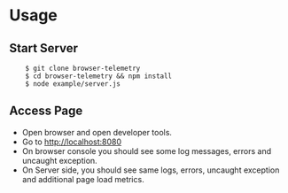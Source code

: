 # Usage

## Start Server

```shell
    $ git clone browser-telemetry
    $ cd browser-telemetry && npm install 
    $ node example/server.js
```

## Access Page

* Open browser and open developer tools.
* Go to [http://localhost:8080](http://localhost:8080)
* On browser console you should see some log messages, errors and uncaught exception.
* On Server side, you should see same logs, errors, uncaught exception and additional page load metrics.